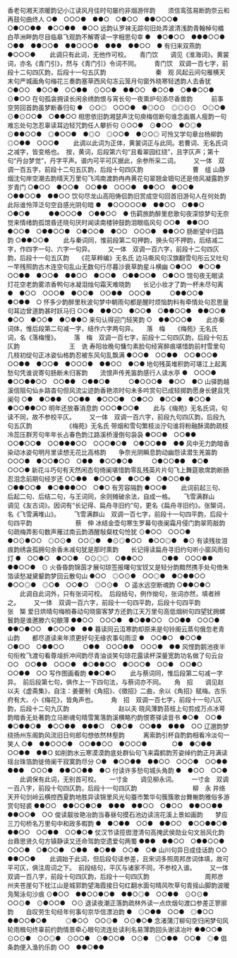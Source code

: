 <!-- { "loadSidebar": true } -->
香老句湘天浓暖韵记小江读风月佳时句屡约非烟游伴韵　　须信鸾弦易断韵奈云和再鼓句曲终人
○●　○○○●　●●○　○●○○　●●○○○●　　　○●○○●●　●○○●●　●○○
远韵认罗袜无踪句旧处弄波清浅韵青翰棹句檥白苹洲畔韵尽目临皋飞观韵不解寄读一字相思句幸
●　●○●○○　●●●○○●　○●●　●●○○●　●●○○○●　●●●　●●○○　●
有归来双燕韵
●○○○●
   　　此调只有此词，无他作可校。 
　
青门饮　　调见《淮海词》。黄裳词，亦名《青门引》，然与《青门引》令词不同。
　　青门饮　双调一百七字，前段十二句四仄韵，后段十一句五仄韵　　　　　　　　秦　观
风起云间句雁横天末句严城画角句梅花三奏韵塞草西风句冻云笼月句窗外晓寒轻透韵人去香犹
○●○○　●○○●　○○●●　⊙○○●　●●○○　●○○●　○●●○○●　⊙●○○
在句孤衾拥读长闲余绣韵恨与宵长句一夜熏炉句添尽香兽韵　　　前事空劳回首韵虽梦断春归句
●　⊙○◎　○○○●　●◎○⊙　◎◎⊙⊙　○◎○●　　　　⊙●⊙○○●　○●●○○
相思依旧韵湘瑟声沈句庾梅信断句谁念画眉人瘦韵一句难忘处句怎忍辜读耳边轻咒韵任人攀折句
⊙○○●　⊙●○○　●○◎●　⊙●●○○●　◎●○○●　●◎○　◎○○●　●⊙○◎
可怜又学句章台杨柳韵
◎○●●　○○○●
   　　此调以此词为正体，黄裳词正与此同。若曹词、无名氏词之减字，皆变格也。　按，黄词，后段第六句“且看翠园红绕”，且字仄声；第十句“丹台梦觉”，丹字平声。谱内可平可仄据此，余参所采二词。 
　　又一体　双调一百五字，前段十二句五仄韵，后段十句四仄韵　　　　　　　　曹　组
山静烟沈句岸空潮去韵晴天万里句飞鸿南渡韵冉冉黄花句翠翘金钿句还是倚风凝露韵岁岁青门
○●○○　●○○●　○○●●　○○○●　●●○○　●○○●　○●●○○●　●●○○
饮句尽龙山高阳俦侣韵旧赏成空句回首旧游句人在何处韵　　此际谁怜萍泛句空自感光阴句暗
●　●○○○○○●　●●○○　○●●○　○●○●　　　●●○○○●　○●●○○　●
伤羁旅韵醉里悲歌句夜深惊梦句无奈觉来情绪韵孤馆昏还晓句厌时闻读南楼钟鼓韵泪眼临风句
○○●　●●○○　●○○●　○●●○○●　○●○○●　●○○　○○○●　●●○○
肠断望中归路韵
○●●○○●
   　　此与秦词同，惟前段第二句押韵，换头句不押韵，后结减二字，作四字一句、六字一句异。 
　　又一体　双调一百六字，前段十二句四仄韵，后段十一句五仄韵　　《花草粹编》无名氏
边马嘶风句汉旗翻雪句彤云又吐句一竿残照韵古木连空句乱山无数句行尽暮沙衰草韵星斗横幽
○●○○　●○○●　○○●●　●○○●　●●○○　●○○●　○●●○○●　○●○○
馆句夜无眠读灯花空老韵雾浓香鸭句冰凝泪烛句霜天难晓韵　　长记小妆才了韵一杯未尽句离
●　●○○　○○○●　●○○●　○○●●　○○○●　　　○●●○○●　●○●●　○
怀多少韵醉里秋波句梦中朝雨句都是醒时烦恼韵料有牵情处句忍思量句耳边曾道韵甚时跃马归
○○●　●●○○　●○○●　○●●○○●　●●○○●　●○○　●○○●　●○●●○
来句认得迎门轻笑韵
○　●●○○○●
   　　此亦秦词体，惟后段第二句减一字，结作六字两句异。 
　
落　梅　　《梅苑》无名氏词，名《落梅慢》。
　　落　梅　双调一百七字，前段十二句四仄韵，后段十句五仄韵　　　　　　　　王　诜
寿阳妆晚句慵匀素脸句经宵醉痕堪惜韵前村雪里句几枝初绽句正冰姿仙格韵忍被东风句乱飘满
●○○●　○○●●　○○●○○●　○○●●　●○○●　●○○○●　●●○○　●○●
地句残英堆积韵可堪江上起离愁句凭谁说寄句肠断未归客韵　　流恨声传羌笛韵感行人读水亭
●　○○○●　●○○●●○○　○○●●　○●●○●　　　○●○○○●　●○○　●○
山驿韵越溪信阻句仙乡路杳句但风流尘迹韵香艳浓时句未多吟赏句已成轻掷韵愿身长健且凭阑句
○●　●○●●　○○●●　●○○○●　○●○○　●○○●　●○○●　●○○●●○○
明年还放春消息韵
○○○●○○●
   　　此与《梅苑》无名氏词，句读不同，故不参校平仄。 
　　又一体　双调一百六字，前段九句四仄韵，后段九句五仄韵　　　　　　《梅苑》无名氏
带烟和雪句繁枝淡泞句谁将粉融酥滴韵疏枝冷蕊压群芳句年年长占春色韵江路溪桥漫倒句袅袅
●○○●　○○●●　○○●○○●　○○●●●○○　○○○●○●　○●○○●●　●●
风中无力韵暗香染动冰姿句明月里读想无花比高格韵　　争奈光阴瞬息韵动幽怨读潜生羌笛韵
○○○●　●○○●○○　○●●　●○○●○●　　　○●○○●●　●○●　○○○●
新花斗巧句有天然闲态句倚阑堪惜韵零乱残英片片句飞上舞筵歌席韵断肠忍泪念前期句经岁还
○○●●　●○○○●　●○○●　○●○○●●　○●●○○●　●○●●●○○　○●○
有芳容隔韵
●○○●
   　　此词前起三句、后起二句、后结二句，与王词同，余则摊破余法，自成一格。 
　
飞雪满群山　　调见《友古词》。因词有“长记得、扁舟寻旧约”句，更名《扁舟寻旧约》。张榘词，名《飞雪满堆山》。
　　飞雪满群山　双调一百七字，前段十一句四平韵，后段十句四平韵　　　　　　　蔡　伸
冰结金壶句寒生罗幕句夜阑霜月侵门韵翠筠敲韵句疏梅弄影句数声雁过南云韵酒醒敧粲枕句怆犹
⊙●○○　○○○●　●○⊙●○○　◎○⊙●　○○◎●　●⊙◎●○○　●○○◎●　●⊙
有读残妆泪痕韵绣衾孤拥句余香未减句犹是那时熏韵　　长记得读扁舟寻旧约句听小窗风雨句灯
●　○○●○　●○○●　○⊙◎◎　○●●○○　　　○●●　○○○●●　●●○○●　⊙
火昏昏韵锦茵才展句琼签报曙句宝钗又是轻分韵黯然携手处句倚朱箔读愁凝黛颦韵梦回云散句山
●○○　◎○⊙●　○○◎●　●○●●○○　●○○◎●　◎○●　○○●○　◎○⊙●　○
遥水远空断魂韵
○●●○●○
   　　此调自此词外，只有张词可校。　后段结句，例作拗句，张词亦然，填者辨之。 
　　又一体　双调一百六字，前段十一句四平韵，后段十句四平韵　　　　　　　　　张　榘
爱日烘晴句梅梢春动句晓窗客梦方还韵江天万里句高低烟树句四望犹拥螺鬟韵是谁邀滕六句酿薄
●●○○　○○○●　●○●●○○　○○●●　○○○●　●●○●○○　●○○○●　●●
暮读同云沍寒韵却原来是句铃阁云蒸句俄忽老青山韵　　都尽道读来年须更好句无缘农事句雨涩
●　○○●○　●○○●　○●○○　○●●○○　　　○●●　○○○●●　○○○●　●●
风悭韵鹅池夜半句衔枚飞渡句看尊俎折冲间韵尽青油谈笑句琼花露读杯深量宽韵功名做了句云台
○○　○○●●　○○○●　●○●●○○　●○○○●　○○●　○○●○　○○●●　○○
写作图画看韵
●●○●○
   　　此与蔡词同，惟后段第二句减一字异。　前后段第七句，俱作上一下四句法，与蔡词亦不同。 
　
角　招　　调见赵以夫《虚斋集》，自注：姜夔制《角招》、《徵招》二曲，余以《角招》赋梅。古乐府有大、小《梅花》，皆角声也。
　　角　招　双调一百七字，前段十一句八仄韵，后段十二句九仄韵　　　　　　　　赵以夫
晓风薄韵苔枝上句剪成万点冰萼韵暗香无处著韵立马断魂句晴雪篱落韵溪横略彴韵恨寄驿读音书
●○●　○○●　●○●●○●　●○○●●　●●●○　○●○●　○○●●　●●●　○○
辽邈韵梦绕扬州东阁韵风流旧日何郎句想依然林壑韵　　　离索韵引杯自酌韵相看冷淡句一笑人
○●　●●○○○●　○○●●○○　●○○○●　　　　○●　●○●●　○○●●　●●○
如削韵水云寒漠漠韵底处群仙句飞来霜鹤韵芳姿绰约韵正月满读瑶台珠箔韵徙倚阑干寂寞韵尽分
○●　●○○●●　●●○○　○○○●　○○●●　●●●　○○○●　●●○○●●　●○
付读许多愁句城头角韵
●　●○○　○○●
   　　此调保有此词，无别首可校。 
　
一寸金　　调见柳永词。
　　一寸金　双调一百八字，前段十句四仄韵，后段十一句四仄韵　　　　　　　　　柳　永
井络天开句剑岭云横控西夏韵地胜异读锦里风光句蚕市繁华句簇簇歌台舞榭韵雅俗多游赏句轻裘
●●○○　●●○○●○●　●●●　●●○○　○●○○　●●○○●●　●●○○●　○○
俊读靓妆艳冶韵当春昼句摸石池边读浣花溪上景如画韵　　梦应三刀句桥名万里句中和政多暇韵
●　●○●●　○○●　●●○○　●○○●●○●　　　●●○○　○○●●　○○●○●
仗汉节读揽辔澄清句高掩武侯勋业句文翁风化韵台鼎思贤久句方镇静读又还命驾韵空遗爱句两蜀
●●●　●●○○　○●●○○●　○○○●　○●○○●　○●●　●○●●　○○●　○●
山川句异日成佳话韵
○○　●●○○●
   　　此调始于此词，但后段句读参差，且宋词多照周邦彦词体填，故可平可仄，俱注周词之下。　前段结句，平仄与诸家不同，不参校入谱。 
　　又一体　双调一百八字，前段十句四仄韵，后段十一句四仄韵　　　　　　　　　周邦彦
州夹苍崖句下枕江山是城郭韵望海霞接日句红翻水面句晴风吹草句青摇山脚韵波暖凫鹥泳句沙痕
⊙●○○　●●○○●○●　●●○◎●　○○●●　⊙○⊙●　○○⊙●　⊙●○○●　○⊙
退读夜潮正落韵疏林外读一点炊烟句渡口参差正寥廓韵　　自叹劳生句经年何事句京华信漂泊韵
●　◎○●●　○○●　◎●○○　●●○○●○●　　　◎●○○　○○⊙●　○⊙●○●
念渚蒲汀柳句空归闲梦句风轮雨楫句终辜前约韵情景牵心眼句流连处读利名易薄韵回头谢读冶叶
●●○○●　⊙○⊙●　⊙○◎●　⊙○○●　⊙●○○●　○⊙●　◎○●●　○○●　◎●
倡条韵便入渔钓乐韵
○○　●●○●● 
